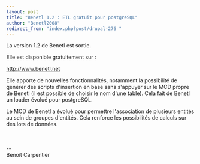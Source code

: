 ```yaml
---
layout: post
title: "Benetl 1.2 : ETL gratuit pour postgreSQL"
author: "Benetl2008"
redirect_from: "index.php?post/drupal-276 "
---
```



<p>La version 1.2 de Benetl est sortie.</p>

<p>Elle est disponible gratuitement sur :

<a href="http://www.benetl.net">http://www.benetl.net</a>

</p>

<p>

Elle apporte de nouvelles fonctionnalités, notamment la possibilité de générer des scripts d'insertion en base sans s'appuyer sur le MCD propre de Benetl (il est possible de choisir le nom d'une table). Cela fait de Benetl un loader évolué pour postgreSQL.</p>

<!--more-->


Le MCD de Benetl a évolué pour permettre l'association de plusieurs entités au sein de groupes d'entités. Cela renforce les possibilités de calculs sur des lots de données.

<br /><br />-- <br />Benoît Carpentier
